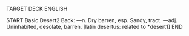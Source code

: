 TARGET DECK
ENGLISH

START
Basic
Desert2
Back: —n. Dry barren, esp. Sandy, tract. —adj. Uninhabited, desolate, barren. [latin desertus: related to *desert1]
END
